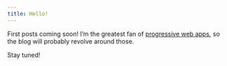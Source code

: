 ```yaml
---
title: Hello!
---
```

First posts coming soon! I’m the greatest fan of [progressive web apps](https://developers.google.com/web/progressive-web-apps), so the blog will probably revolve around those.

Stay tuned!
